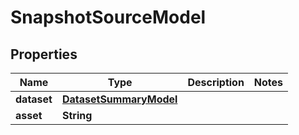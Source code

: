 
# SnapshotSourceModel

## Properties
Name | Type | Description | Notes
------------ | ------------- | ------------- | -------------
**dataset** | [**DatasetSummaryModel**](DatasetSummaryModel.md) |  | 
**asset** | **String** |  | 




